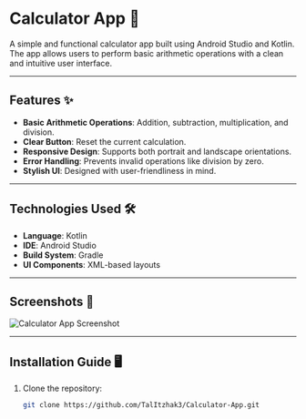 # Calculator App 📱

A simple and functional calculator app built using Android Studio and Kotlin. The app allows users to perform basic arithmetic operations with a clean and intuitive user interface.

---

## Features ✨
- **Basic Arithmetic Operations**: Addition, subtraction, multiplication, and division.
- **Clear Button**: Reset the current calculation.
- **Responsive Design**: Supports both portrait and landscape orientations.
- **Error Handling**: Prevents invalid operations like division by zero.
- **Stylish UI**: Designed with user-friendliness in mind.

---

## Technologies Used 🛠️
- **Language**: Kotlin
- **IDE**: Android Studio
- **Build System**: Gradle
- **UI Components**: XML-based layouts

---

## Screenshots 📸
![Calculator App Screenshot](path/to/screenshot.png)

---

## Installation Guide 🖥️
1. Clone the repository:
   ```bash
   git clone https://github.com/TalItzhak3/Calculator-App.git
